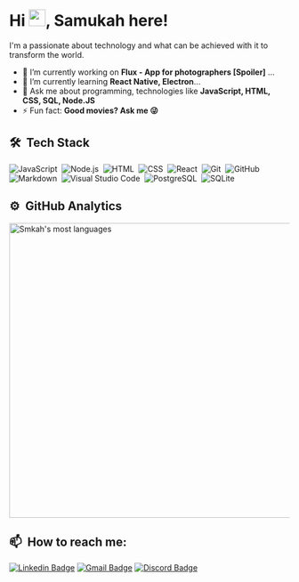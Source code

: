 <h1 align="left">Hi <img src="https://raw.githubusercontent.com/kaueMarques/kaueMarques/master/hi.gif" width="30px">, Samukah here!</h1>
I'm a passionate about technology and what can be achieved with it to transform the world.

- 🔭 I’m currently working on **Flux - App for photographers [Spoiler]** ...
- 🌱 I’m currently learning **React Native, Electron**...
- 💬 Ask me about programming, technologies like **JavaScript, HTML, CSS, SQL, Node.JS**
- ⚡ Fun fact: **Good movies? Ask me  😜**


## 🛠 &nbsp;Tech Stack

![JavaScript](https://img.shields.io/badge/-JavaScript-05122A?style=social&logo=javascript)&nbsp;
![Node.js](https://img.shields.io/badge/-Node.js-05122A?style=social&logo=node.js)&nbsp;
![HTML](https://img.shields.io/badge/-HTML-05122A?style=social&logo=HTML5)&nbsp;
![CSS](https://img.shields.io/badge/-CSS-05122A?style=social&logo=CSS3&logoColor=1572B6)&nbsp;
![React](https://img.shields.io/badge/-React-05122A?style=social&logo=react)&nbsp;
![Git](https://img.shields.io/badge/-Git-05122A?style=social&logo=git)&nbsp;
![GitHub](https://img.shields.io/badge/-GitHub-05122A?style=social&logo=github)&nbsp;
![Markdown](https://img.shields.io/badge/-Markdown-05122A?style=social&logo=markdown)&nbsp;
![Visual Studio Code](https://img.shields.io/badge/-Visual%20Studio%20Code-05122A?style=social&logo=visual-studio-code&logoColor=007ACC)&nbsp;
![PostgreSQL](https://img.shields.io/badge/-PostgreSQL-05122A?style=social&logo=postgresql)&nbsp;
![SQLite](https://img.shields.io/badge/-SQLite-05122A?style=social&logo=sqlite)&nbsp;

## ⚙️ &nbsp;GitHub Analytics

<img width="530em" src="https://github-readme-stats.vercel.app/api/top-langs/?username=smkah&layout=compact&theme=vision-friendly-light" alt="Smkah's most languages"/>

## 📫 &nbsp;How to reach me:

[![Linkedin Badge](https://img.shields.io/badge/-SamuelHeinzelmann-blue?style=social-square&logo=Linkedin&logoColor=white&link=https://www.linkedin.com/in/samuel-heinzelmann-1b028b31/)](https://www.linkedin.com/in/samuel-heinzelmann-1b028b31/)
[![Gmail Badge](https://img.shields.io/badge/-samukahweb@gmail.com-c14438?style=social-square&logo=Gmail&logoColor=white&link=mailto:samukahweb@gmail.com)](mailto:samukahweb@gmail.com)
[![Discord Badge](https://img.shields.io/badge/-Samukah-purple?style=social-square&logo=Discord&logoColor=white&link=https://discordapp.com/users/613190538287513620/)](https://discordapp.com/users/613190538287513620/)
